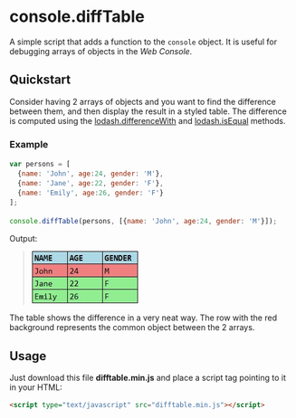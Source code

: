 # console.diffTable
A simple script that adds a function to the `console` object. It is useful for debugging arrays of objects in the _Web Console_. 

## Quickstart
Consider having 2 arrays of objects and you want to find the difference between them, and then display the result in a styled table. The difference is computed using the [lodash.differenceWith](https://lodash.com/docs/4.17.4#differenceWith) and [lodash.isEqual](https://lodash.com/docs/4.17.4#isEqual) methods.

### Example
```javascript
var persons = [
  {name: 'John', age:24, gender: 'M'},
  {name: 'Jane', age:22, gender: 'F'},
  {name: 'Emily', age:26, gender: 'F'}
];

console.diffTable(persons, [{name: 'John', age:24, gender: 'M'}]);
```
Output: <br/>
> ![Output table.](/images/table1.jpg?raw=true)

The table shows the difference in a very neat way. The row with the red background represents the common object between the 2 arrays.

## Usage
Just download this file **difftable.min.js** and place a script tag pointing to it in your HTML:
```html
<script type="text/javascript" src="difftable.min.js"></script>
```